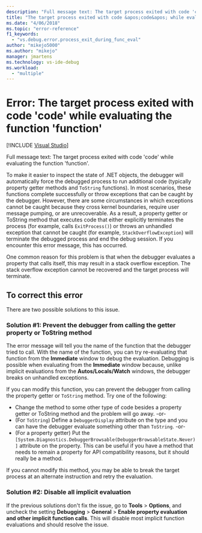 ```yaml
---
description: "Full message text: The target process exited with code 'code' while evaluating the function 'function'."
title: "The target process exited with code &apos;code&apos; while evaluating the function &apos;function&apos; | Microsoft Docs"
ms.date: "4/06/2018"
ms.topic: "error-reference"
f1_keywords:
  - "vs.debug.error.process_exit_during_func_eval"
author: "mikejo5000"
ms.author: "mikejo"
manager: jmartens
ms.technology: vs-ide-debug
ms.workload:
  - "multiple"
---
```

# Error: The target process exited with code &#39;code&#39; while evaluating the function &#39;function&#39;

 [!INCLUDE [Visual Studio](~/includes/applies-to-version/vs-windows-only.md)]

Full message text: The target process exited with code 'code' while evaluating the function 'function'.

To make it easier to inspect the state of .NET objects, the debugger will automatically force the debugged process to run additional code (typically property getter methods and `ToString` functions). In most scenarios, these functions complete successfully or throw exceptions that can be caught by the debugger. However, there are some circumstances in which exceptions cannot be caught because they cross kernel boundaries, require user message pumping, or are unrecoverable. As a result, a property getter or ToString method that executes code that either explicitly terminates the process (for example, calls `ExitProcess()`) or throws an unhandled exception that cannot be caught (for example, `StackOverflowException`) will terminate the debugged process and end the debug session. If you encounter this error message, this has occurred.

One common reason for this problem is that when the debugger evaluates a property that calls itself, this may result in a stack overflow exception. The stack overflow exception cannot be recovered and the target process will terminate.

## To correct this error

There are two possible solutions to this issue.

### Solution #1: Prevent the debugger from calling the getter property or ToString method 

The error message will tell you the name of the function that the debugger tried to call. With the name of the function, you can try re-evaluating that function from the **Immediate** window to debug the evaluation. Debugging is possible when evaluating from the **Immediate** window because, unlike implicit evaluations from the **Autos/Locals/Watch** windows, the debugger breaks on unhandled exceptions.

If you can modify this function, you can prevent the debugger from calling the property getter or `ToString` method. Try one of the following:

* Change the method to some other type of code besides a property getter or ToString method and the problem will go away.
    -or-
* (For `ToString`) Define a `DebuggerDisplay` attribute on the type and you can have the debugger evaluate something other than `ToString`.
    -or-
* (For a property getter) Put the `[System.Diagnostics.DebuggerBrowsable(DebuggerBrowsableState.Never)]` attribute on the property. This can be useful if you have a method that needs to remain a property for API compatibility reasons, but it should really be a method.

If you cannot modify this method, you may be able to break the target process at an alternate instruction and retry the evaluation.

### Solution #2: Disable all implicit evaluation

If the previous solutions don't fix the issue, go to **Tools** > **Options**, and uncheck the setting **Debugging** > **General** > **Enable property evaluation and other implicit function calls**. This will disable most implicit function evaluations and should resolve the issue.
